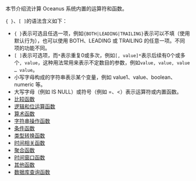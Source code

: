 本节介绍流计算 Oceanus 系统内置的运算符和函数。

`{ }`、`[ ]`的语法含义如下：
-  `{ }`表示可选且任选一项，例如`{BOTH|LEADING|TRAILING}`表示可以不填（使用默认行为），也可以使用 BOTH、LEADING 或 TRAILING 的任意一项。不同项的功能不同。
-  `[ ]`表示可选项，而`*`表示重复0或多次，例如`[, value]*`表示后续有0个或多个`, value`，这种用法常用来表示不定数目的参数，例如`value, value, value … value`。
 -  小写字母构成的字符串表示某个变量，例如 value1、value、boolean、numeric 等。
 -  大写字母（例如 IS NULL）或符号（例如 =、<）表示运算符或内置函数。
- [比较函数](/document/product/849/18078)
- [逻辑和位运算函数](/document/product/849/18082)
- [算术函数](/document/product/849/18080)
- [字符串操作函数](/document/product/849/18073)
- [条件函数](/document/product/849/18076)
- [类型转换函数](/document/product/849/18079)
- [时间相关函数](/document/product/849/18075)
- [聚合函数](/document/product/849/18081)
- [时间窗口函数](/document/product/849/18077)
- [其他函数](/document/product/849/18074)
- [数据库查询函数](/document/product/849/32997)
